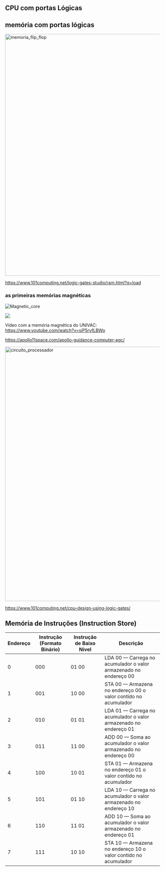 ## CPU com portas Lógicas


## memória com portas lógicas

<img width="1374" height="786" alt="memoria_flip_flop" src="https://github.com/user-attachments/assets/84984292-29a6-4ccc-98a3-1164a64a4336" /></a>


https://www.101computing.net/logic-gates-studio/ram.html?q=load



### as primeiras memórias magnéticas

![Magnetic_core](https://github.com/user-attachments/assets/1fb0d4ae-eacf-4390-89e0-6fe5ec85c689)

<img src=https://blogger.googleusercontent.com/img/b/R29vZ2xl/AVvXsEhapixGaylNTQZhEuIXFjS_O0vbrYenT_cIjDi_y7k0LrfeNqHC8HAQClpQp-FwMGBiyqQck0xAwxwkQe-FdkuJnKSNs6kMOpySeHH9o-7_CpXVN8v3Rm4VU1pej3fXUN3LrKx9kNCoscD8/s1600/mem%C3%B3ria.gif>


Vídeo com a memória magnética do UNIVAC:  https://www.youtube.com/watch?v=siP5rvfLBWo

https://apollo11space.com/apollo-guidance-computer-agc/


<img width="967" height="827" alt="circuito_processador" src="https://github.com/user-attachments/assets/a984b14a-40b5-4906-965a-6fbb2eaca653" />

https://www.101computing.net/cpu-design-using-logic-gates/


## Memória de Instruções (Instruction Store)

| Endereço | Instrução (Formato Binário) | Instrução de Baixo Nível | Descrição                                                                                   |
|----------|-----------------------------|---------------------------|---------------------------------------------------------------------------------------------|
| 0        | 000                         | 01 00                     | LDA 00 — Carrega no acumulador o valor armazenado no endereço 00                           |
| 1        | 001                         | 10 00                     | STA 00 — Armazena no endereço 00 o valor contido no acumulador                             |
| 2        | 010                         | 01 01                     | LDA 01 — Carrega no acumulador o valor armazenado no endereço 01                           |
| 3        | 011                         | 11 00                     | ADD 00 — Soma ao acumulador o valor armazenado no endereço 00                              |
| 4        | 100                         | 10 01                     | STA 01 — Armazena no endereço 01 o valor contido no acumulador                             |
| 5        | 101                         | 01 10                     | LDA 10 — Carrega no acumulador o valor armazenado no endereço 10                           |
| 6        | 110                         | 11 01                     | ADD 10 — Soma ao acumulador o valor armazenado no endereço 01                              |
| 7        | 111                         | 10 10                     | STA 10 — Armazena no endereço 10 o valor contido no acumulador                             |


